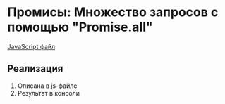 # Промисы: Множество запросов с помощью "Promise.all"

[JavaScript файл](main.js)

## Реализация
1. Описана в js-файле
2. Результат в консоли
